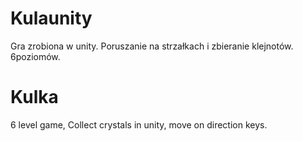 # Kulaunity
 Gra zrobiona w unity.
 Poruszanie na strzałkach i zbieranie klejnotów.
 6poziomów.
 # Kulka
 6 level game, Collect crystals in unity, move on direction keys. 
